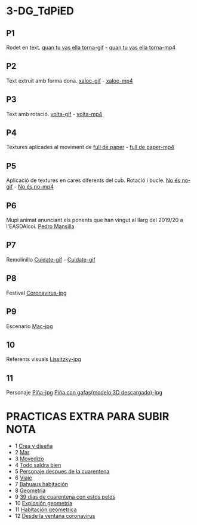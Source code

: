 # 3-DG_TdPiED
##  P1
Rodet en text. [quan tu vas ella torna-gif](p1_paqui_valero.gif) - [quan tu vas ella torna-mp4](p1_paqui_valero.mp4)

##  P2
Text extruit amb forma dona. [xaloc-gif](p2_paqui_valero.gif) - [xaloc-mp4](p2_paqui_valero.mp4)

##  P3
Text amb rotació. [volta-gif](p3_paqui_valero.gif) - [volta-mp4](p3_paqui_valero.mp4)

##  P4
Textures aplicades al moviment de [full de paper](p4_paqui_valero_jimenez.gif) -  [full de paper-mp4](p4_paqui_valero_jimenez.mp4)

##  P5
Aplicació de textures en cares diferents del cub. Rotació i bucle. [No és no-gif](p5_paqui_valero.gif) - [No és no-mp4](p5_paqui_valero.mp4)

##  P6
Mupi animat anunciant els ponents que han vingut al llarg del 2019/20 a l'EASDAlcoi. [Pedro Mansilla](p6_paqui_valero_jimenez.mp4) 

##  P7
Remolinillo [Cuidate-gif](p7_paqui_valero.gif) - [Cuidate-gif](p7_paqui_valero.mp4)

##  P8
Festival [Coronavirus-jpg](p8_valero_paqui.jpg)

##  P9
Escenario [Mac-jpg](p9_paqui_valero.jpg) 

##  10
Referents visuals [Lissitzky-jpg](p10_paqui_valero.jpg) 

##  11
Personaje  [Piña-jpg](p11_paqui_valero.jpg) [Piña con gafas(modelo 3D descargado)-jpg](p11_conmodelo3d_paqui_valero.jpg)

# PRACTICAS EXTRA PARA SUBIR NOTA
* 1 [Crea y diseña](p1_extra_paqui_valero.gif)
* 2 [Mar](p2_extra_paqui_valeroo.gif)
* 3 [Movedizo](p3_extra_paqui_valero.gif)
* 4 [Todo saldra bien](p4_extra_paqui_valero.gif)
* 5 [Personaje despues de la cuarentena](p5_extra_paqui_valero.jpg)
* 6 [Viaje](p6_extra_paqui_valero.jpg)
* 7 [Bahuaus habitación](p7_extra_paqui_valero.jpg)
* 8 [Geometria](p8_extra_paqui_valero.jpg)
* 9 [39 dias de cuarentena con estos pelos](p9_extra_paqui_valero.mp4)
* 10 [Explosión geometria](p10_extra_paqui_valero.mp4)
* 11 [Habitación geometrica](p11_extra_paqui_valero.mp4)
* 12 [Desde la ventana coronavirus](p12_extra_paqui_valero.mp4)




